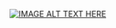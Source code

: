 [![IMAGE ALT TEXT HERE](https://img.youtube.com/vi/xusQKNFgU3E&ab_channel=InfotechAcademy/0.jpg)](https://www.youtube.com/watch?v=xusQKNFgU3E&ab_channel=InfotechAcademy)
